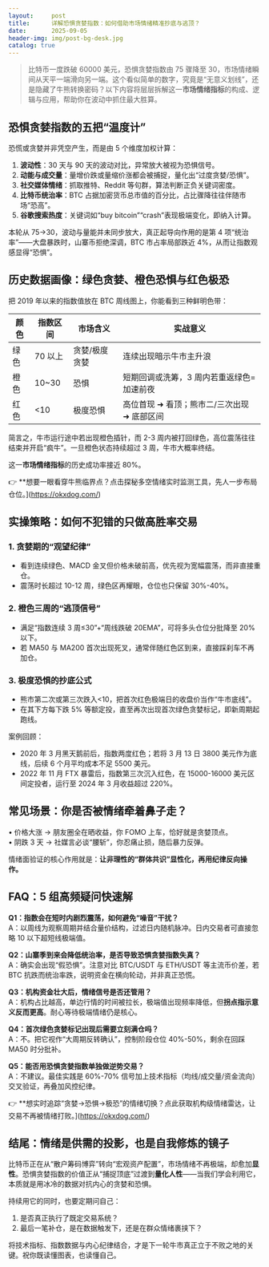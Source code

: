 ```yaml
---
layout:     post
title:      详解恐惧贪婪指数：如何借助市场情绪精准抄底与逃顶？
date:       2025-09-05
header-img: img/post-bg-desk.jpg
catalog: true
---
```


> 比特币一度跌破 60000 美元，恐惧贪婪指数由 75 骤降至 30，市场情绪瞬间从天平一端滑向另一端。这个看似简单的数字，究竟是“无意义划线”，还是隐藏了牛熊转换密码？以下内容将层层拆解这一**市场情绪指标**的构成、逻辑与应用，帮助你在波动中抓住最大胜算。

## 恐惧贪婪指数的五把“温度计”

恐慌或贪婪并非凭空产生，而是由 5 个维度加权计算：

1. **波动性**：30 天与 90 天的波动对比，异常放大被视为恐惧信号。  
2. **动能与成交量**：量增价跌或量缩价涨都会被捕捉，量化出“过度贪婪/恐惧”。  
3. **社交媒体情绪**：抓取推特、Reddit 等句群，算法判断正负关键词密度。  
4. **比特币统治率**：BTC 占据加密货币总市值的百分比，占比骤降往往伴随市场“恐高”。  
5. **谷歌搜索热度**：关键词如“buy bitcoin”“crash”表现极端变化，即纳入计算。

本轮从 75→30，波动与量能并未同步放大，真正起导向作用的是第 4 项“统治率”——大盘暴跌时，山寨币拒绝深调，BTC 市占率局部跌近 4%，从而让指数观感显得“恐惧”。

## 历史数据画像：绿色贪婪、橙色恐惧与红色极恐

把 2019 年以来的指数值放在 BTC 周线图上，你能看到三种鲜明色带：

| 颜色 | 指数区间 | 市场含义 | 实战意义 |
|---|---|---|---|
| 绿色 | 70 以上 | 贪婪/极度贪婪 | 连续出现暗示牛市主升浪 |
| 橙色 | 10~30 | 恐惧 | 短期回调或洗筹，3 周内若重返绿色=加速前夜 |
| 红色 | <10 | 极度恐惧 | 高位首现 ➜ 看顶；熊市二/三次出现 ➜ 底部区间 |

简言之，牛市运行途中若出现橙色插针，而 2-3 周内被打回绿色，高位震荡往往结束并开启“疯牛”。一旦橙色状态持续超过 3 周，牛市大概率终结。  

这一**市场情绪指标**的历史成功率接近 80%。

👉 **想要一眼看穿牛熊临界点？点击探秘多空情绪实时监测工具，先人一步布局仓位。](https://okxdog.com/)

## 实操策略：如何不犯错的只做高胜率交易

### 1. 贪婪期的“观望纪律”
- 看到连续绿色、MACD 金叉但价格未破前高，优先视为宽幅震荡，而非直接重仓。  
- 震荡时长超过 10-12 周，绿色区再耀眼，仓位也只保留 30%-40%。

### 2. 橙色三周的“逃顶信号”
- 满足“指数连续 3 周≤30”+“周线跌破 20EMA”，可将多头仓位分批降至 20% 以下。  
- 若 MA50 与 MA200 首次出现死叉，通常伴随红色区到来，直接踩刹车不再加仓。

### 3. 极度恐惧的抄底公式
- 熊市第二次或第三次跌入<10，把首次红色极端日的收盘价当作“牛市底线”。  
- 在其下方每下跌 5% 等额定投，直至再次出现首次绿色贪婪标记，即新周期起跑线。  

案例回顾：  
- 2020 年 3 月黑天鹅前后，指数两度红色；若将 3 月 13 日 3800 美元作为底线，后续 6 个月平均成本不足 5500 美元。  
- 2022 年 11 月 FTX 暴雷后，指数第三次沉入红色，在 15000-16000 美元区间定投者，运行至 2024 年 3 月收益超过 220%。

## 常见场景：你是否被情绪牵着鼻子走？

• 价格大涨 → 朋友圈全在晒收益，你 FOMO 上车，恰好就是贪婪顶点。  
• 阴跌 3 天 → 社媒言必谈“腰斩”，你忍痛止损，随后暴力反弹。  

情绪面验证的核心作用就是：**让非理性的“群体共识”显性化，再用纪律反向操作。**

## FAQ：5 组高频疑问快速解

**Q1：指数会在短时内剧烈震荡，如何避免“噪音”干扰？**  
A：以周线为观察周期并结合量价结构，过滤日内随机脉冲。日内交易者可直接忽略 10 以下超短线极端值。

**Q2：山寨季到来会降低统治率，是否导致恐惧贪婪指数失真？**  
A：确实会出现“假恐惧”。注意对比 BTC/USDT 与 ETH/USDT 等主流币价差，若 BTC 抗跌而统治率跌，说明资金在横向轮动，并非真正恐慌。

**Q3：机构资金壮大后，情绪信号是否还管用？**  
A：机构占比越高，单边行情的时间被拉长，极端值出现频率降低，但**拐点指示意义反而更高**。耐心等待极端情绪仍是核心。

**Q4：首次绿色贪婪标记出现后需要立刻满仓吗？**  
A：不。把它视作“大周期反转确认”，控制阶段仓位 40%-50%，剩余在回踩 MA50 时分批补。

**Q5：能否用恐惧贪婪指数单独做逆势交易？**  
A：不建议。最佳实践是 60%-70% 信号加上技术指标（均线/成交量/资金流向）交叉验证，再叠加风控纪律。

👉 **想实时追踪“贪婪→恐惧→极恐”的情绪切换？点此获取机构级情绪雷达，让交易不再被情绪打败。](https://okxdog.com/)

## 结尾：情绪是供需的投影，也是自我修炼的镜子

比特币正在从“散户筹码博弈”转向“宏观资产配置”，市场情绪不再极端，却愈加**显性**。恐惧贪婪指数的价值正从“捕捉顶底”过渡到**量化人性**——当我们学会利用它，本质就是用冰冷的数据对抗内心的贪婪和恐惧。  

持续用它的同时，也要定期问自己：  
1. 是否真正执行了既定交易系统？  
2. 最后一笔补仓，是在数据触发下，还是在群众情绪裹挟下？  

将技术指标、指数数据与内心纪律结合，才是下一轮牛市真正立于不败之地的关键。祝你既读懂图表，也读懂自己。